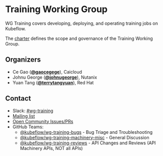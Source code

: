 <!---
This is an autogenerated file!

Please do not edit this file directly, but instead make changes to the
sigs.yaml file in the project root.

To understand how this file is generated, see https://github.com/kubeflow/community/blob/master/generator/README.md
--->
# Training Working Group

WG Training covers developing, deploying, and operating training jobs on Kubeflow.

The [charter](charter.md) defines the scope and governance of the Training Working Group.



## Organizers

* Ce Gao (**[@gaocegege](https://github.com/gaocegege)**), Caicloud
* Johnu George (**[@johnugeorge](https://github.com/johnugeorge)**), Nutanix
* Yuan Tang (**[@terrytangyuan](https://github.com/terrytangyuan)**), Red Hat

## Contact
- Slack: [#wg-training](https://kubeflow.slack.com/messages/wg-training)
- [Mailing list](https://groups.google.com/forum/#!forum/kubeflow-discuss)
- [Open Community Issues/PRs](https://github.com/kubeflow/community/labels/wg%2Farea/wg-training)
- GitHub Teams:
    - [@kubeflow/wg-training-bugs](https://github.com/orgs/kubeflow/teams/wg-training-bugs) - Bug Triage and Troubleshooting
    - [@kubeflow/wg-training-machinery-misc](https://github.com/orgs/kubeflow/teams/wg-training-machinery-misc) - General Discussion
    - [@kubeflow/wg-training-reviews](https://github.com/orgs/kubeflow/teams/wg-training-reviews) - API Changes and Reviews (API Machinery APIs, NOT all APIs)
<!-- BEGIN CUSTOM CONTENT -->

<!-- END CUSTOM CONTENT -->

